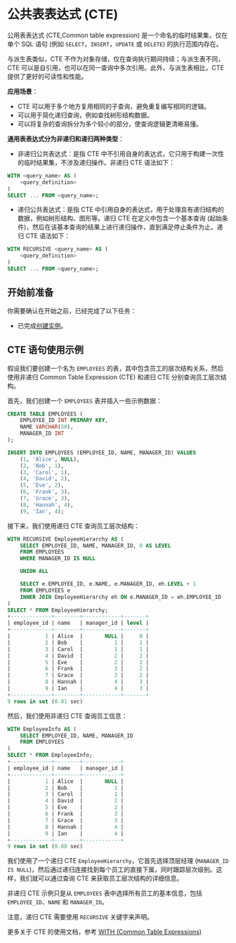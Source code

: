 # 公共表表达式 (CTE)

公用表表达式 (CTE,Common table expression) 是一个命名的临时结果集，仅在单个 SQL 语句 (例如 `SELECT`，`INSERT`，`UPDATE` 或 `DELETE`) 的执行范围内存在。

与派生表类似，CTE 不作为对象存储，仅在查询执行期间持续；与派生表不同，CTE 可以是自引用，也可以在同一查询中多次引用。此外，与派生表相比，CTE 提供了更好的可读性和性能。

**应用场景**：

- CTE 可以用于多个地方复用相同的子查询，避免重复编写相同的逻辑。
- 可以用于简化递归查询，例如查找树形结构数据。
- 可以将复杂的查询拆分为多个较小的部分，使查询逻辑更清晰易懂。

**通用表表达式分为非递归和递归两种类型**：

- 非递归公共表达式：是指 CTE 中不引用自身的表达式，它只用于构建一次性的临时结果集，不涉及递归操作。非递归 CTE 语法如下：

```sql
WITH <query_name> AS (
    <query_definition>
)
SELECT ... FROM <query_name>;
```

- 递归公共表达式：是指 CTE 中引用自身的表达式，用于处理具有递归结构的数据，例如树形结构、图形等。递归 CTE 在定义中包含一个基本查询 (起始条件)，然后在该基本查询的结果上进行递归操作，直到满足停止条件为止。递归 CTE 语法如下：

```sql
WITH RECURSIVE <query_name> AS (
    <query_definition>
)
SELECT ... FROM <query_name>;
```

## 开始前准备

你需要确认在开始之前，已经完成了以下任务：

- 已完成[创建实例](../../Instance-Mgmt/create-instance.md)。

## CTE 语句使用示例

假设我们要创建一个名为 `EMPLOYEES` 的表，其中包含员工的层次结构关系，然后使用非递归 Common Table Expression (CTE) 和递归 CTE 分别查询员工层次结构。

首先，我们创建一个 `EMPLOYEES` 表并插入一些示例数据：

```sql
CREATE TABLE EMPLOYEES (
    EMPLOYEE_ID INT PRIMARY KEY,
    NAME VARCHAR(50),
    MANAGER_ID INT
);

INSERT INTO EMPLOYEES (EMPLOYEE_ID, NAME, MANAGER_ID) VALUES
    (1, 'Alice', NULL),
    (2, 'Bob', 1),
    (3, 'Carol', 1),
    (4, 'David', 2),
    (5, 'Eve', 2),
    (6, 'Frank', 3),
    (7, 'Grace', 3),
    (8, 'Hannah', 4),
    (9, 'Ian', 4);
```

接下来，我们使用递归 CTE 查询员工层次结构：

```sql
WITH RECURSIVE EmployeeHierarchy AS (
    SELECT EMPLOYEE_ID, NAME, MANAGER_ID, 0 AS LEVEL
    FROM EMPLOYEES
    WHERE MANAGER_ID IS NULL

    UNION ALL

    SELECT e.EMPLOYEE_ID, e.NAME, e.MANAGER_ID, eh.LEVEL + 1
    FROM EMPLOYEES e
    INNER JOIN EmployeeHierarchy eh ON e.MANAGER_ID = eh.EMPLOYEE_ID
)
SELECT * FROM EmployeeHierarchy;
+-------------+--------+------------+-------+
| employee_id | name   | manager_id | level |
+-------------+--------+------------+-------+
|           1 | Alice  |       NULL |     0 |
|           2 | Bob    |          1 |     1 |
|           3 | Carol  |          1 |     1 |
|           4 | David  |          2 |     2 |
|           5 | Eve    |          2 |     2 |
|           6 | Frank  |          3 |     2 |
|           7 | Grace  |          3 |     2 |
|           8 | Hannah |          4 |     3 |
|           9 | Ian    |          4 |     3 |
+-------------+--------+------------+-------+
9 rows in set (0.01 sec)
```

然后，我们使用非递归 CTE 查询员工信息：

```sql
WITH EmployeeInfo AS (
    SELECT EMPLOYEE_ID, NAME, MANAGER_ID
    FROM EMPLOYEES
)
SELECT * FROM EmployeeInfo;
+-------------+--------+------------+
| employee_id | name   | manager_id |
+-------------+--------+------------+
|           1 | Alice  |       NULL |
|           2 | Bob    |          1 |
|           3 | Carol  |          1 |
|           4 | David  |          2 |
|           5 | Eve    |          2 |
|           6 | Frank  |          3 |
|           7 | Grace  |          3 |
|           8 | Hannah |          4 |
|           9 | Ian    |          4 |
+-------------+--------+------------+
9 rows in set (0.00 sec)
```

我们使用了一个递归 CTE `EmployeeHierarchy`，它首先选择顶层经理 (`MANAGER_ID IS NULL`)，然后通过递归连接找到每个员工的直接下属，同时跟踪层次级别。这样，我们就可以通过查询 CTE 来获取员工层次结构的详细信息。

非递归 CTE 示例只是从 `EMPLOYEES` 表中选择所有员工的基本信息，包括 `EMPLOYEE_ID`、`NAME` 和 `MANAGER_ID`。

注意，递归 CTE 需要使用 `RECURSIVE` 关键字来声明。

更多关于 CTE 的使用文档，参考 [WITH (Common Table Expressions)](../../Reference/SQL-Reference/Data-Query-Language/with-cte.md)
